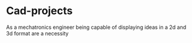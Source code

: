 # Cad-projects
As a mechatronics engineer being capable of displaying ideas in a 2d and 3d format are a necessity
